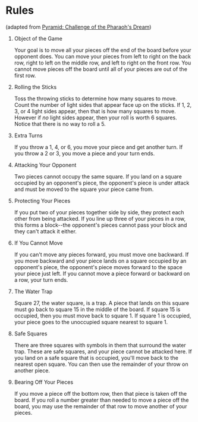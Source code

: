 # Rules

(adapted from [Pyramid: Challenge of the Pharaoh's Dream](https://youtu.be/OqVGvAXXc3o?si=cWd1_X4B6gvOlPeV&t=3105))

1. Object of the Game

   Your goal is to move all your pieces off the end of the board before your opponent does. You can move your pieces from left to right on the back row, right to left on the middle row, and left to right on the front row. You cannot move pieces off the board until all of your pieces are out of the first row.

2. Rolling the Sticks

   Toss the throwing sticks to determine how many squares to move. Count the number of light sides that appear face up on the sticks. If 1, 2, 3, or 4 light sides appear, then that is how many squares to move. However if _no_ light sides appear, then your roll is worth 6 squares. Notice that there is no way to roll a 5.

3. Extra Turns

   If you throw a 1, 4, or 6, you move your piece and get another turn. If you throw a 2 or 3, you move a piece and your turn ends.

4. Attacking Your Opponent

   Two pieces cannot occupy the same square. If you land on a square occupied by an opponent's piece, the opponent's piece is under attack and must be moved to the square your piece came from.

5. Protecting Your Pieces

   If you put two of your pieces together side by side, they protect each other from being attacked. If you line up three of your pieces in a row, this forms a block--the opponent's pieces cannot pass your block and they can't attack it either.

6. If You Cannot Move

   If you can't move any pieces forward, you must move one backward. If you move backward and your piece lands on a square occupied by an opponent's piece, the opponent's piece moves forward to the space your piece just left. If you cannot move a piece forward or backward on a row, your turn ends.

7. The Water Trap

   Square 27, the water square, is a trap. A piece that lands on this square must go back to square 15 in the middle of the board. If square 15 is occupied, then you must move back to square 1. If square 1 is occupied, your piece goes to the unoccupied square nearest to square 1.

8. Safe Squares

   There are three squares with symbols in them that surround the water trap. These are safe squares, and your piece cannot be attacked here. If you land on a safe square that is occupied, you'll move back to the nearest open square. You can then use the remainder of your throw on another piece.

9. Bearing Off Your Pieces

   If you move a piece off the bottom row, then that piece is taken off the board. If you roll a number greater than needed to move a piece off the board, you may use the remainder of that row to move another of your pieces.
